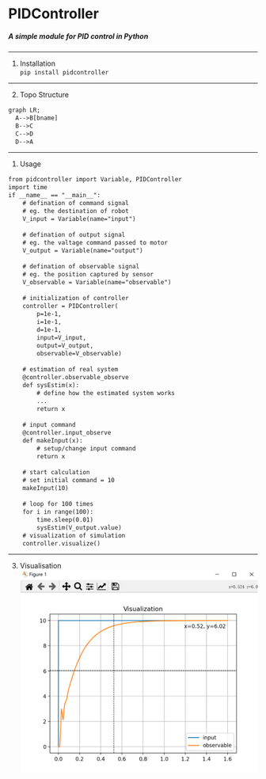 # PIDController
##### A simple module for PID control in Python


___
1. Installation  
`pip install pidcontroller`
___
2. Topo Structure  
~~~mermaid
graph LR;
  A-->B[bname]
  B-->C
  C-->D
  D-->A
~~~
___
1. Usage  
```
from pidcontroller import Variable, PIDController
import time
if __name__ == "__main__":
    # defination of command signal
    # eg. the destination of robot
    V_input = Variable(name="input")

    # defination of output signal
    # eg. the valtage command passed to motor
    V_output = Variable(name="output")

    # defination of observable signal
    # eg. the position captured by sensor
    V_observable = Variable(name="observable")

    # initialization of controller
    controller = PIDController(
        p=1e-1,
        i=1e-1,
        d=1e-1,
        input=V_input,
        output=V_output,
        observable=V_observable)

    # estimation of real system
    @controller.observable_observe
    def sysEstim(x):
        # define how the estimated system works
        ...
        return x

    # input command
    @controller.input_observe
    def makeInput(x):
        # setup/change input command
        return x

    # start calculation
    # set initial command = 10
    makeInput(10)

    # loop for 100 times
    for i in range(100):
        time.sleep(0.01)
        sysEstim(V_output.value)
    # visualization of simulation
    controller.visualize()
```
____
3. Visualisation  
<img src="./example/data.png"></img>